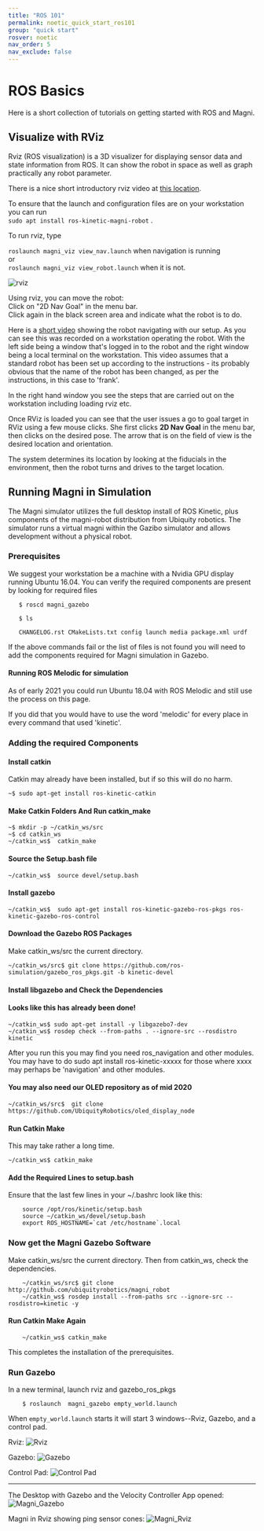 ```yaml
---
title: "ROS 101"
permalink: noetic_quick_start_ros101
group: "quick start"
rosver: noetic
nav_order: 5
nav_exclude: false
---  
```


# ROS Basics

Here is a short collection of tutorials on getting started with ROS and Magni.

## Visualize with RViz

Rviz (ROS visualization) is a 3D visualizer for displaying sensor data and state information from ROS. It can show the robot in space as well as graph practically any robot parameter.

There is a nice short introductory rviz video at [this location](http://wiki.ros.org/rviz).

To ensure that the launch and configuration files are on your workstation you can run  
```sudo apt install ros-kinetic-magni-robot```  .

To run rviz, type

  ```roslaunch magni_viz view_nav.launch``` when navigation is running  
  or  
  ```roslaunch magni_viz view_robot.launch``` when it is not.

![rviz](assets/rviz_image.png)

Using rviz, you can move the robot:  
Click on "2D Nav Goal" in the menu bar.  
Click again in the black screen area and indicate what the robot is to do.

Here is a [short video](assets/rviz_with_nav.mp4) showing the robot navigating with our setup. As you can see this was recorded on a workstation operating the robot. With the left side being a window that's logged in to the robot and the right window being a local terminal on the workstation. This video assumes that a standard robot has been set up according to the instructions - its probably obvious that the name of the robot has been changed, as per the instructions, in this case to 'frank'.

In the right hand window you see the steps that are carried out on the workstation including loading rviz etc.

Once RViz is loaded you can see that the user issues a go to goal target in RViz using a few mouse clicks. She first clicks **2D Nav Goal** in the menu bar, then clicks on the desired pose. The arrow that is on the field of view is the desired location and orientation.

The system determines its location by looking at the fiducials in the environment, then the robot turns and drives to the target location.

## Running Magni in Simulation

The Magni simulator utilizes the full desktop install of ROS Kinetic, plus components of the magni-robot distribution from Ubiquity robotics.
The simulator runs a virtual magni within the Gazibo simulator and allows development without a physical robot.

### Prerequisites

We suggest your workstation be a machine with a Nvidia GPU display running Ubuntu 16.04.
You can verify the required components are present by looking for required files

       $ roscd magni_gazebo

       $ ls

       CHANGELOG.rst CMakeLists.txt config launch media package.xml urdf

If the above commands fail or the list of files is not found you will need to add the components required for Magni simulation in Gazebo.

#### Running ROS Melodic for simulation

As of early 2021 you could run Ubuntu 18.04 with ROS Melodic and still use the process on this page.

If you did that you would have to use the word   'melodic' for every place in every command that used 'kinetic'.

### Adding the required Components

#### Install catkin

Catkin may already have been installed, but if so this will do no harm.

    ~$ sudo apt-get install ros-kinetic-catkin

#### Make Catkin Folders And Run catkin_make
    ~$ mkdir -p ~/catkin_ws/src
    ~$ cd catkin_ws
    ~/catkin_ws$  catkin_make

#### Source the Setup.bash file
    ~/catkin_ws$  source devel/setup.bash

#### Install gazebo
    ~/catkin_ws$  sudo apt-get install ros-kinetic-gazebo-ros-pkgs ros-kinetic-gazebo-ros-control

#### Download the Gazebo ROS Packages

Make catkin_ws/src the current directory.

    ~/catkin_ws/src$ git clone https://github.com/ros-simulation/gazebo_ros_pkgs.git -b kinetic-devel

#### Install libgazebo and Check the Dependencies
#### Looks like this has already been done!

    ~/catkin_ws$ sudo apt-get install -y libgazebo7-dev
    ~/catkin_ws$ rosdep check --from-paths . --ignore-src --rosdistro kinetic

After you run this you may find you need ros_navigation and other modules. You may have to do  sudo apt install ros-kinetic-xxxxx   for those where xxxx may perhaps be  'navigation' and other modules.  

#### You may also need our OLED repository as of mid 2020

    ~/catkin_ws/src$  git clone https://github.com/UbiquityRobotics/oled_display_node

#### Run Catkin Make
This may take rather a long time.  

    ~/catkin_ws$ catkin_make

#### Add the Required Lines to setup.bash

Ensure that the last few lines in your ~/.bashrc look like this:
```
    source /opt/ros/kinetic/setup.bash  
    source ~/catkin_ws/devel/setup.bash  
    export ROS_HOSTNAME=`cat /etc/hostname`.local
```
### Now get the Magni Gazebo Software
Make catkin_ws/src the current directory. Then from catkin_ws, check the dependencies.
```
    ~/catkin_ws/src$ git clone http://github.com/ubiquityrobotics/magni_robot
    ~/catkin_ws$ rosdep install --from-paths src --ignore-src --rosdistro=kinetic -y
```

#### Run Catkin Make Again
```
    ~/catkin_ws$ catkin_make
```
This completes the installation of the prerequisites.

### Run Gazebo   
In a new terminal, launch rviz and gazebo_ros_pkgs
```
    $ roslaunch  magni_gazebo empty_world.launch
```
When `empty_world.launch` starts it will start 3 windows--Rviz, Gazebo, and a control pad.


Rviz:
![Rviz](assets/programming_your_robot/rviz.png)

Gazebo:
![Gazebo](assets/programming_your_robot/gazebo.png)

Control Pad:
![Control Pad](assets/programming_your_robot/controlpad.png)

--------------------

The Desktop with Gazebo and the Velocity Controller App opened:
![Magni_Gazebo](assets/programming_your_robot/mg_gaz1.png)

Magni in Rviz showing ping sensor cones:
![Magni_Rviz](assets/programming_your_robot/mg_rviz.png)    


